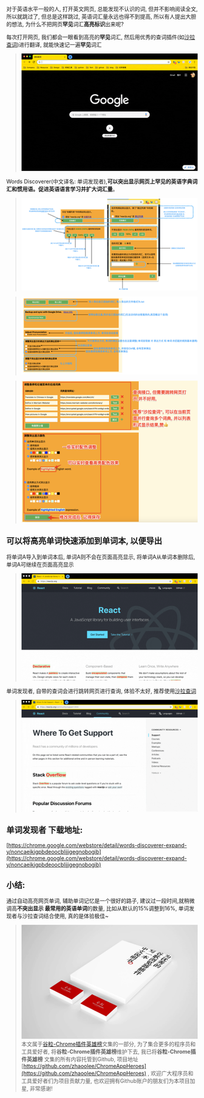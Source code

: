 对于英语水平一般的人, 打开英文网页, 总能发现不认识的词, 但并不影响阅读全文, 所以就跳过了, 但总是这样跳过, 英语词汇量永远也得不到提高, 所以有人提出大胆的想法, 为什么不把网页**罕见**词汇**高亮标识**出来呢?

每次打开网页, 我们都会一眼看到高亮的**罕见**词汇, 然后用优秀的查词插件(如[沙拉查词](https://zhaoolee.gitbooks.io/chrome/content/037.html))进行翻译, 就能快速记一遍**罕见**词汇 

>  ![](https://raw.githubusercontent.com/zhaoolee/GraphBed/master/zhaoolee_images000000/305439fdd84017da654e00f16aaee752.gif)

Words Discoverer(中文译名: 单词发现者),**可以突出显示网页上罕见的英语字典词汇和惯用语。促进英语语言学习并扩大词汇量**。

> ![](https://raw.githubusercontent.com/zhaoolee/GraphBed/master/zhaoolee_images000000/ac7320b45ddfdcebc8b27472a7a39e41.png)

> ![](https://raw.githubusercontent.com/zhaoolee/GraphBed/master/zhaoolee_images000000/d35fb65356e42324b382ec9f57556c51.png)


> ![](https://raw.githubusercontent.com/zhaoolee/GraphBed/master/zhaoolee_images000000/96bd0457aef3580b4fcc98b5a790b29c.png)

## 可以将高亮单词快速添加到单词本, 以便导出

将单词A导入到单词本后, 单词A则不会在页面高亮显示, 将单词A从单词本删除后, 单词A可继续在页面高亮显示 

> ![](https://raw.githubusercontent.com/zhaoolee/GraphBed/master/zhaoolee_images000000/7eeffa4c41915dfd279c25c594a7cdef.gif)

单词发现者, 自带的查词会进行跳转网页进行查询, 体验不太好, 推荐使用[沙拉查词](https://zhaoolee.gitbooks.io/chrome/content/037.html)

> ![](https://raw.githubusercontent.com/zhaoolee/GraphBed/master/zhaoolee_images000000/78ef56e22fabc7095aa2348f6b44861d.gif)
 
## 单词发现者 下载地址:

[https://chrome.google.com/webstore/detail/words-discoverer-expand-y/noncaeikjgpbdeoocblijjgegnobogib](https://chrome.google.com/webstore/detail/words-discoverer-expand-y/noncaeikjgpbdeoocblijjgegnobogib)


## 小结:

通过自动高亮网页单词, 辅助单词记忆是一个很好的路子, 建议过一段时间,就稍微调高**不突出显示 最常用的英语单词**的数量, 比如从默认的15%调整到16%,  单词发现者与沙拉查词结合使用, 真的是体验极佳~



> ![谷粒-Chrome插件英雄榜](https://raw.githubusercontent.com/zhaoolee/GraphBed/master/zhaoolee_images000000/d4791d97da00fa10fdb1cc0854e7d3c2.jpeg)
本文属于[谷粒-Chrome插件英雄榜](https://www.jianshu.com/nb/27879124)文集的一部分, 为了集合更多的程序员和工具爱好者, 将**谷粒-Chrome插件英雄榜**维护下去, 我已将**谷粒-Chrome插件英雄榜** 文集的所有内容托管到Github, 项目地址[https://github.com/zhaoolee/ChromeAppHeroes](https://github.com/zhaoolee/ChromeAppHeroes) , 欢迎广大程序员和工具爱好者们为项目贡献力量, 也欢迎拥有Github账户的朋友们为本项目加星, 非常感谢!

